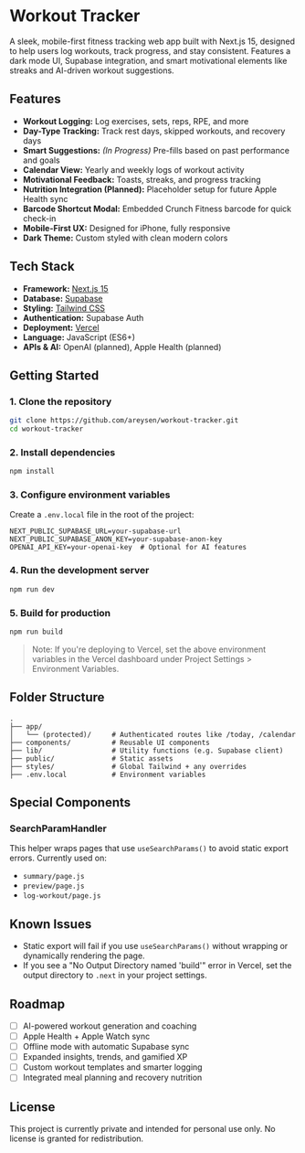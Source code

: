 # Workout Tracker

A sleek, mobile-first fitness tracking web app built with Next.js 15, designed to help users log workouts, track progress, and stay consistent. Features a dark mode UI, Supabase integration, and smart motivational elements like streaks and AI-driven workout suggestions.

## Features

- **Workout Logging:** Log exercises, sets, reps, RPE, and more  
- **Day-Type Tracking:** Track rest days, skipped workouts, and recovery days  
- **Smart Suggestions:** *(In Progress)* Pre-fills based on past performance and goals  
- **Calendar View:** Yearly and weekly logs of workout activity  
- **Motivational Feedback:** Toasts, streaks, and progress tracking  
- **Nutrition Integration (Planned):** Placeholder setup for future Apple Health sync  
- **Barcode Shortcut Modal:** Embedded Crunch Fitness barcode for quick check-in  
- **Mobile-First UX:** Designed for iPhone, fully responsive  
- **Dark Theme:** Custom styled with clean modern colors  

## Tech Stack

- **Framework:** [Next.js 15](https://nextjs.org/)
- **Database:** [Supabase](https://supabase.io/)
- **Styling:** [Tailwind CSS](https://tailwindcss.com/)
- **Authentication:** Supabase Auth
- **Deployment:** [Vercel](https://vercel.com/)
- **Language:** JavaScript (ES6+)
- **APIs & AI:** OpenAI (planned), Apple Health (planned)

## Getting Started

### 1. Clone the repository

```bash
git clone https://github.com/areysen/workout-tracker.git
cd workout-tracker
```

### 2. Install dependencies

```bash
npm install
```

### 3. Configure environment variables

Create a `.env.local` file in the root of the project:

```env
NEXT_PUBLIC_SUPABASE_URL=your-supabase-url
NEXT_PUBLIC_SUPABASE_ANON_KEY=your-supabase-anon-key
OPENAI_API_KEY=your-openai-key  # Optional for AI features
```

### 4. Run the development server

```bash
npm run dev
```

### 5. Build for production

```bash
npm run build
```

> Note: If you're deploying to Vercel, set the above environment variables in the Vercel dashboard under Project Settings > Environment Variables.

## Folder Structure

```
.
├── app/
│   └── (protected)/     # Authenticated routes like /today, /calendar
├── components/          # Reusable UI components
├── lib/                 # Utility functions (e.g. Supabase client)
├── public/              # Static assets
├── styles/              # Global Tailwind + any overrides
├── .env.local           # Environment variables
```

## Special Components

### SearchParamHandler

This helper wraps pages that use `useSearchParams()` to avoid static export errors. Currently used on:

- `summary/page.js`
- `preview/page.js`
- `log-workout/page.js`

## Known Issues

- Static export will fail if you use `useSearchParams()` without wrapping or dynamically rendering the page.
- If you see a "No Output Directory named 'build'" error in Vercel, set the output directory to `.next` in your project settings.

## Roadmap

- [ ] AI-powered workout generation and coaching
- [ ] Apple Health + Apple Watch sync
- [ ] Offline mode with automatic Supabase sync
- [ ] Expanded insights, trends, and gamified XP
- [ ] Custom workout templates and smarter logging
- [ ] Integrated meal planning and recovery nutrition
<!-- Test PR to trigger Vercel check -->
## License

This project is currently private and intended for personal use only. No license is granted for redistribution.
